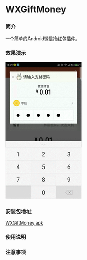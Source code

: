 # WXGiftMoney

### 简介
一个简单的Android微信抢红包插件。

### 效果演示

![image_example.gif](https://github.com/sinawangnan7/WXGiftMoney/blob/master/app/image/image_example.gif)

### 安装包地址
[WXGiftMoney.apk](https://github.com/sinawangnan7/WXGiftMoney/blob/master/WXGiftMoney.apk)

### 使用说明

### 注意事项
